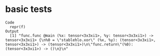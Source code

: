 # basic tests

    Code
      repr(f)
    Output
      [1] "func.func @main (%x: tensor<3x3xi1>, %y: tensor<3x3xi1>) -> tensor<3x3xi1> {\n%0 = \"stablehlo.xor\" (%x, %y): (tensor<3x3xi1>, tensor<3x3xi1>) -> (tensor<3x3xi1>)\n\"func.return\"(%0): (tensor<3x3xi1>) -> ()\n}\n"

